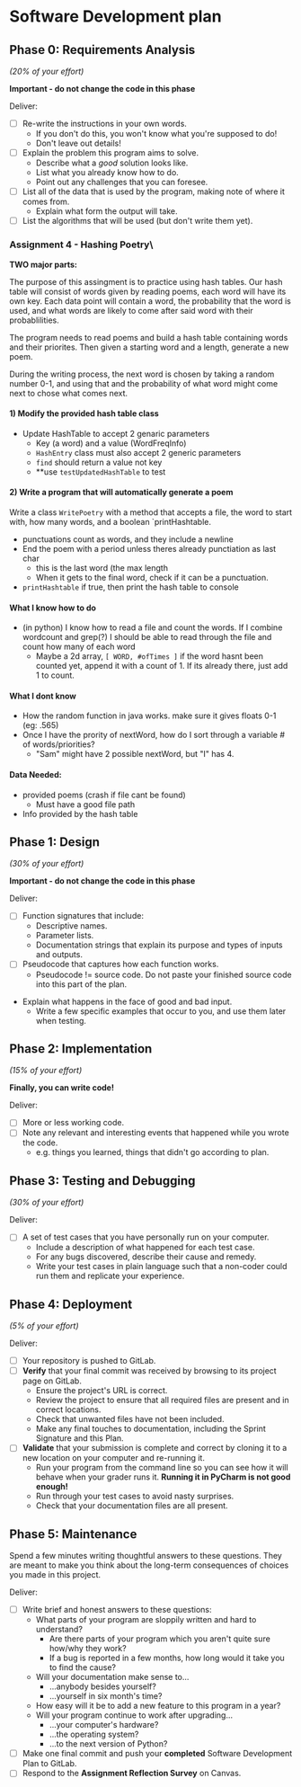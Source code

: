 # Software Development plan

## Phase 0: Requirements Analysis

*(20% of your effort)*

**Important - do not change the code in this phase**

Deliver:

*   [ ] Re-write the instructions in your own words.
    *   If you don't do this, you won't know what you're supposed to do!
    *   Don't leave out details!
*   [ ] Explain the problem this program aims to solve.
    *   Describe what a *good* solution looks like.
    *   List what you already know how to do.
    *   Point out any challenges that you can foresee.
*   [ ] List all of the data that is used by the program, making note of where it comes from.
    *   Explain what form the output will take.
*   [ ] List the algorithms that will be used (but don't write them yet).

### Assignment 4 - Hashing Poetry\

**TWO major parts:**

The purpose of this assingment is to practice using hash tables. Our hash table will 
consist of words given by reading poems, each word will have its own key. Each data point 
will contain a word, the probability that the word is used, and what words are likely to 
come after said word with their probablilities.

The program needs to read poems and build a hash table containing words and their priorites.
Then given a starting word and a length, generate a new poem.

During the writing process, the next word is chosen by taking a random number 0-1, and 
using that and the probability of what word might come next to chose what comes next.


#### 1) Modify the provided hash table class
* Update HashTable to accept 2 genaric parameters
	* Key (a word) and a value (WordFreqInfo)
	* `HashEntry` class must also accept 2 generic parameters
	* `find` should return a value not key
	* **use `testUpdatedHashTable` to test

#### 2) Write a program that will automatically generate a poem

Write a class `WritePoetry` with a method that accepts a file, the word to start with, 
how many words, and a boolean `printHashtable.
* punctuations count as words, and they include a newline
* End the poem with a period unless theres already punctiation as last char
	* this is the last word (the max length
	* When it gets to the final word, check if it can be a punctuation.
* `printHashtable` if true, then print the hash table to console

#### What I know how to do

* (in python) I know how to read a file and count the words. If I combine wordcount and 
grep(?) I should be able to read through the file and count how many of each word
	* Maybe a 2d array, `[ WORD, #ofTimes ]` if the word hasnt been counted yet, append it with a count of 1. If its already there, just add 1 to count.

#### What I dont know

* How the random function in java works. make sure it gives floats 0-1 (eg: .565)
* Once I have the prority of nextWord, how do I sort through a variable # of words/priorities?
	* "Sam" might have 2 possible nextWord, but "I" has 4.
 
#### Data Needed:
* provided poems (crash if file cant be found) 
	* Must have a good file path
* Info provided by the hash table
## Phase 1: Design
*(30% of your effort)*

**Important - do not change the code in this phase**

Deliver:

*   [ ] Function signatures that include:
    *   Descriptive names.
    *   Parameter lists.
    *   Documentation strings that explain its purpose and types of inputs and outputs.
*   [ ] Pseudocode that captures how each function works.
    *   Pseudocode != source code.  Do not paste your finished source code into this part of the plan.
*   Explain what happens in the face of good and bad input.
    *   Write a few specific examples that occur to you, and use them later when testing.


## Phase 2: Implementation
*(15% of your effort)*

**Finally, you can write code!**

Deliver:

*   [ ] More or less working code.
*   [ ] Note any relevant and interesting events that happened while you wrote the code.
    *   e.g. things you learned, things that didn't go according to plan.


## Phase 3: Testing and Debugging
*(30% of your effort)*

Deliver:

*   [ ] A set of test cases that you have personally run on your computer.
    *   Include a description of what happened for each test case.
    *   For any bugs discovered, describe their cause and remedy.
    *   Write your test cases in plain language such that a non-coder could run them and replicate your experience.


## Phase 4: Deployment
*(5% of your effort)*

Deliver:

*   [ ] Your repository is pushed to GitLab.
*   [ ] **Verify** that your final commit was received by browsing to its project page on GitLab.
    *   Ensure the project's URL is correct.
    *   Review the project to ensure that all required files are present and in correct locations.
    *   Check that unwanted files have not been included.
    *   Make any final touches to documentation, including the Sprint Signature and this Plan.
*   [ ] **Validate** that your submission is complete and correct by cloning it to a new location on your computer and re-running it.
	*	Run your program from the command line so you can see how it will behave when your grader runs it.  **Running it in PyCharm is not good enough!**
    *   Run through your test cases to avoid nasty surprises.
    *   Check that your documentation files are all present.


## Phase 5: Maintenance

Spend a few minutes writing thoughtful answers to these questions.  They are meant to make you think about the long-term consequences of choices you made in this project.

Deliver:

*   [ ] Write brief and honest answers to these questions:
    *   What parts of your program are sloppily written and hard to understand?
        *   Are there parts of your program which you aren't quite sure how/why they work?
        *   If a bug is reported in a few months, how long would it take you to find the cause?
    *   Will your documentation make sense to...
        *   ...anybody besides yourself?
        *   ...yourself in six month's time?
    *   How easy will it be to add a new feature to this program in a year?
    *   Will your program continue to work after upgrading...
        *   ...your computer's hardware?
        *   ...the operating system?
        *   ...to the next version of Python?
*   [ ] Make one final commit and push your **completed** Software Development Plan to GitLab.
*   [ ] Respond to the **Assignment Reflection Survey** on Canvas.
